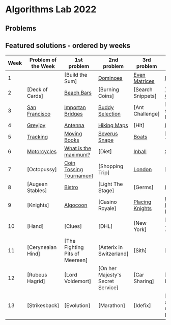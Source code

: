 # Algorithms Lab 2022

## Problems

## Featured solutions - ordered by weeks
| Week | Problem of the Week | 1st problem | 2nd problem | 3rd problem | 4th problem |
| --- | --- | --- | --- | --- | --- |
| 1 | | [Build the Sum] | [Dominoes](https://github.com/vateseif/algolab/tree/main/week_1/dominoes) | [Even Matrices](https://github.com/vateseif/algolab/tree/main/week_1/even_matrices) | [Even Pairs](https://github.com/vateseif/algolab/tree/main/week_1/even_pairs) |
| 2 | [Deck of Cards] | [Beach Bars](https://github.com/vateseif/algolab/tree/main/week_2/beach_bars) | [Burning Coins] | [Search Snippets] | [The Great Game](https://github.com/vateseif/algolab/tree/main/week_2/the_great_game) |
| 3 | [San Francisco](https://github.com/vateseif/algolab/tree/main/week_3/san_francisco) | [Importan Bridges](https://github.com/vateseif/algolab/tree/main/week_3/important_bridges) | [Buddy Selection](https://github.com/vateseif/algolab/tree/main/week_3/buddy_selection) | [Ant Challenge] | [First steps with BGL] |
| 4 | [Greyjoy](https://github.com/vateseif/algolab/tree/main/week_4/greyjoy) | [Antenna]() | [Hiking Maps](https://github.com/vateseif/algolab/tree/main/week_4/hiking_maps) | [Hit] | [First Hit](https://github.com/vateseif/algolab/tree/main/week_4/first_hit) |
| 5 | [Tracking]() | [Moving Books](https://github.com/vateseif/algolab/tree/main/week_5/moving_books) | [Severus Snape](https://github.com/vateseif/algolab/tree/main/week_5/severus_snape) | [Boats](https://github.com/vateseif/algolab/tree/main/week_5/boats) | [Asterix The Gaul] |
| 6 | [Motorcycles](https://github.com/vateseif/algolab/tree/main/week_6/motorcycles) | [What is the maximum?](https://github.com/vateseif/algolab/tree/main/week_6/what_is_the_maximum) | [Diet] | [Inball](https://github.com/vateseif/algolab/tree/main/week_6/inball) | [Suez](https://github.com/vateseif/algolab/tree/main/week_6/suez) |
| 7 | [Octopussy] | [Coin Tossing Tournament](https://github.com/vateseif/algolab/tree/main/week_7/coin_tossing_tournament) | [Shopping Trip] | [London](https://github.com/vateseif/algolab/tree/main/week_7/london) | [Tiles] |
| 8 | [Augean Stables] | [Bistro](https://github.com/vateseif/algolab/tree/main/week_8/bistro) | [Light The Stage] | [Germs] | [H1N1](https://github.com/vateseif/algolab/tree/main/week_8/h1n1) |
| 9 | [Knights] | [Algocoon](https://github.com/vateseif/algolab/tree/main/week_9/algocoon) | [Casino Royale] | [Placing Knights](https://github.com/vateseif/algolab/tree/main/week_9/placing_knights) | [Real Estate Market](https://github.com/vateseif/algolab/tree/main/week_9/real_estate_market)|
| 10 | [Hand] | [Clues] | [DHL] | [New York] | [Fleetrace] + [New Tiles] |
| 11 | [Ceryneaian Hind] | [The Fighting Pits of Meereen] | [Asterix in Switzerland] | [Sith] | [Worlcup] |
| 12 | [Rubeus Hagrid] | [Lord Voldemort] | [On her Majesty's Secret Service] | [Car Sharing] | [Nemean Lion] |
| 13 | [Strikesback] | [Evolution] | [Marathon] | [Idefix] | [Asterix and the Chariot Race] |

